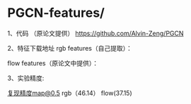 # PGCN-features/

1、代码 （原论文提供）
https://github.com/Alvin-Zeng/PGCN

2、特征下载地址
rgb features（自己提取）：

flow features（原论文中提供）：

3、实验精度:
                                     
复现精度map@0.5      rgb（46.14）      flow(37.15)
